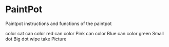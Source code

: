 # PaintPot #
Paintpot instructions and functions of the paintpot

color cat
can color red
can color Pink 
can color Blue
can color green 
Small dot
Big dot
wipe
take Picture
